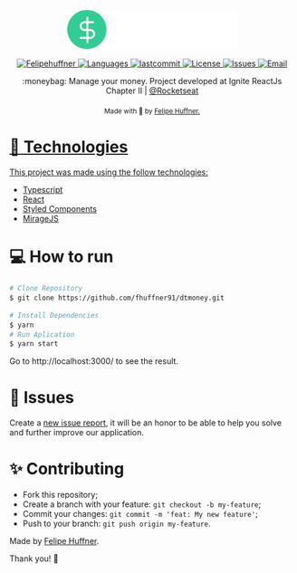 <p align="center">
  <img src="src\assets\Logo.svg" alt="dtmoney" width="300"/>
  </p>

  <p align="center">
  <a href="https://www.linkedin.com/in/felipehuffner/">
  <img alt="Felipehuffner" src="https://img.shields.io/badge/-fhuffner91-/5965e0?style=flat&logo=Linkedin&logoColor=white/fhuffner91/dtmoney?color=%235963C5"/>
  <img alt="Languages" src="https://img.shields.io/github/languages/count/fhuffner91/dtmoney?color=%235963C5" />
  <img alt="lastcommit" src="https://img.shields.io/github/last-commit/fhuffner91/dtmoney?color=%235761C3" />
  <img alt="License" src="https://img.shields.io/github/license/fhuffner91/dtmoney?color=%235E69D7" />
  <img alt="Issues" src="https://img.shields.io/github/issues/fhuffner91/dtmoney?color=%235965E0">
  <a href="mailto:britoleonne@gmail.com">
   <img alt="Email" src="https://img.shields.io/badge/-brfelipeqh.1991@gmail.com-%23525DCB" />
  </a>
</p>


<p align="center">
  :moneybag: Manage your money. Project developed at Ignite ReactJs Chapter II | <a href="https://github.com/Rocketseat">@Rocketseat</a>
</p>

<div align="center">
  <sub> Made with 💖 by
    <a href="https://github.com/fhuffner91">Felipe Huffner.
  </sub>
</div>

# :rocket: Technologies
This project was made using the follow technologies:

* [Typescript](https://www.typescriptlang.org/)      
* [React](https://reactjs.org/)      
* [Styled Components](https://styled-components.com/)
* [MirageJS](https://miragejs.com/)

# :computer: How to run

```bash
# Clone Repository
$ git clone https://github.com/fhuffner91/dtmoney.git
```

```bash
# Install Dependencies
$ yarn
# Run Aplication
$ yarn start
```
Go to http://localhost:3000/ to see the result.

# :bug: Issues

Create a <a href="https://github.com/fhuffner91/dtmoney/issues">new issue report</a>, it will be an honor to be able to help you solve and further improve our application.

# :sparkles: Contributing

- Fork this repository;
- Create a branch with your feature: `git checkout -b my-feature`;
- Commit your changes: `git commit -m 'feat: My new feature'`;
- Push to your branch: `git push origin my-feature`.

Made by [Felipe Huffner](https://www.linkedin.com/in/felipehuffner/). 

Thank you! 🌠

